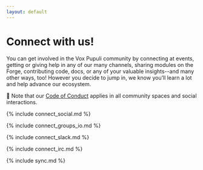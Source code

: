 ```yaml
---
layout: default
---
```


# Connect with us!

You can get involved in the Vox Pupuli community by connecting at events,
getting or giving help in any of our many channels, sharing modules on the
Forge, contributing code, docs, or any of your valuable insights--and many other
ways, too! However you decide to jump in, we know you’ll learn a lot and help
advance our ecosystem.

<div class="alert alert-primary" role="alert">
  🔔 Note that our <a href="/coc">Code of Conduct</a> applies in all community spaces and social interactions.
</div>

{% include connect_social.md %}

{% include connect_groups_io.md %}

{% include connect_slack.md %}

{% include connect_irc.md %}



{% include sync.md %}



